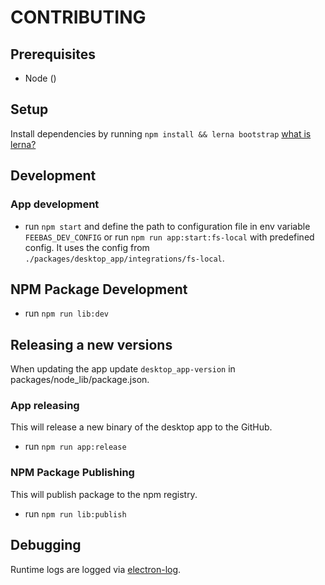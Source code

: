 # CONTRIBUTING

## Prerequisites

- Node ()

## Setup

Install dependencies by running `npm install && lerna bootstrap` [what is lerna?](https://github.com/lerna/lerna)

## Development

### App development

- run `npm start` and define the path to configuration file in env variable `FEEBAS_DEV_CONFIG` or run `npm run app:start:fs-local` with predefined config. It uses the config from `./packages/desktop_app/integrations/fs-local`. 

## NPM Package Development

- run `npm run lib:dev`

## Releasing a new versions

When updating the app update `desktop_app-version` in packages/node_lib/package.json.

### App releasing

This will release a new binary of the desktop app to the GitHub.

- run `npm run app:release`

### NPM Package Publishing

This will publish package to the npm registry.

- run `npm run lib:publish`

## Debugging

Runtime logs are logged via [electron-log](https://www.npmjs.com/package/electron-log).
